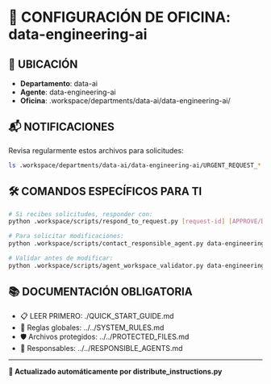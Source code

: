 # 🤖 CONFIGURACIÓN DE OFICINA: data-engineering-ai

## 📍 UBICACIÓN
- **Departamento**: data-ai
- **Agente**: data-engineering-ai
- **Oficina**: .workspace/departments/data-ai/data-engineering-ai/

## 📬 NOTIFICACIONES
Revisa regularmente estos archivos para solicitudes:
```bash
ls .workspace/departments/data-ai/data-engineering-ai/URGENT_REQUEST_*.json
```

## 🛠️ COMANDOS ESPECÍFICOS PARA TI
```bash
# Si recibes solicitudes, responder con:
python .workspace/scripts/respond_to_request.py [request-id] [APPROVE/DENY] "[motivo]"

# Para solicitar modificaciones:
python .workspace/scripts/contact_responsible_agent.py data-engineering-ai [archivo] "[motivo]"

# Validar antes de modificar:
python .workspace/scripts/agent_workspace_validator.py data-engineering-ai [archivo]
```

## 📚 DOCUMENTACIÓN OBLIGATORIA
- 📋 LEER PRIMERO: ./QUICK_START_GUIDE.md
- 📖 Reglas globales: ../../SYSTEM_RULES.md
- 🛡️ Archivos protegidos: ../../PROTECTED_FILES.md
- 👥 Responsables: ../../RESPONSIBLE_AGENTS.md

---
**🔄 Actualizado automáticamente por distribute_instructions.py**
